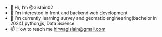- 👋 Hi, I’m @Gislain02
- 👀 I’m interested in front and backend web development
- 🌱 I’m currently learning survey and geomatic engineering(bachelor in 2024),python,js, Data Science
- 📫 How to reach me hirwagislain@gmail.com
  
<!---
Gislain02/Gislain02 is a ✨ special ✨ repository because its `README.md` (this file) appears on your GitHub profile.
You can click the Preview link to take a look at your changes.
--->
